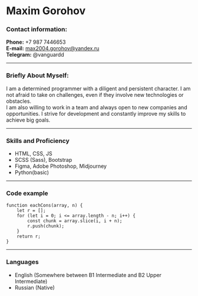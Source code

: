 # Maxim Gorohov

### Contact information:

**Phone:** +7 987 7446653<br>
**E-mail:** max2004.gorohov@yandex.ru<br>
**Telegram:** @vanguardd<br>

---

### Briefly About Myself:

I am a determined programmer with a diligent and persistent character. I am not afraid to take on challenges, even if they involve new technologies or obstacles. <br>
I am also willing to work in a team and always open to new companies and opportunities. I strive for development and constantly improve my skills to achieve big goals. <br>

---

### Skills and Proficiency

- HTML, CSS, JS
- SCSS (Sass), Bootstrap
- Figma, Adobe Photoshop, Midjourney
- Python(basic)

--- 

### Code example

```
function eachCons(array, n) {
	let r = [];
    for (let i = 0; i <= array.length - n; i++) {
        const chunk = array.slice(i, i + n);
        r.push(chunk);
    }
    return r;
}
```
---

### Languages

- English (Somewhere between B1 Intermediate and B2 Upper Intermediate)
- Russian (Native)

